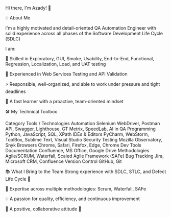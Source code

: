 Hi there, I'm Azady! 👋

💡 About Me

I'm a highly motivated and detail-oriented QA Automation Engineer with solid experience across all phases of the Software Development Life Cycle (SDLC)

I am:

🧩 Skilled in Exploratory, GUI, Smoke, Usability, End-to-End, Functional, Regression, Localization, Load, and UAT testing

🔎 Experienced in Web Services Testing and API Validation

⚡ Responsible, well-organized, and able to work under pressure and tight deadlines

🚀 A fast learner with a proactive, team-oriented mindset

🛠️ My Technical Toolbox

Category	Tools / Technologies
Automation	Selenium WebDriver, Postman API, Swagger, Lighthouse, GT Metrix, SpeedLab, AI in QA
Programming	Python, JavaScript, SQL, XPath
IDEs & Editors	PyCharm, WebStorm, ToolBox, Sublime Text, Visual Studio
Security Testing	Mozilla Observatory, Snyk
Browsers	Chrome, Safari, Firefox, Edge, Chrome Dev Tools
Documentation	Confluence, MS Office, Google Drive
Methodologies	Agile/SCRUM, Waterfall, Scaled Agile Framework (SAFe)
Bug Tracking	Jira, Microsoft CRM, Confluence
Version Control	GitHub, Git

📚 What I Bring to the Team
Strong experience with SDLC, STLC, and Defect Life Cycle 🔄

🎯 Expertise across multiple methodologies: Scrum, Waterfall, SAFe 

💡 A passion for quality, efficiency, and continuous improvement 

🌟 A positive, collaborative attitude 🤝
